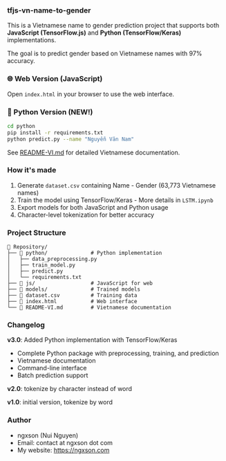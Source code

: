 ### tfjs-vn-name-to-gender

This is a Vietnamese name to gender prediction project that supports both **JavaScript (TensorFlow.js)** and **Python (TensorFlow/Keras)** implementations.

The goal is to predict gender based on Vietnamese names with 97% accuracy.

### 🌐 Web Version (JavaScript)
Open `index.html` in your browser to use the web interface.

### 🐍 Python Version (NEW!)
```bash
cd python
pip install -r requirements.txt
python predict.py --name "Nguyễn Văn Nam"
```

See [README-VI.md](README-VI.md) for detailed Vietnamese documentation.

### How it's made

1. Generate `dataset.csv` containing Name - Gender (63,773 Vietnamese names)
2. Train the model using TensorFlow/Keras - More details in `LSTM.ipynb`
3. Export models for both JavaScript and Python usage
4. Character-level tokenization for better accuracy

### Project Structure

```
📁 Repository/
├── 📁 python/              # Python implementation
│   ├── data_preprocessing.py
│   ├── train_model.py
│   ├── predict.py
│   └── requirements.txt
├── 📁 js/                  # JavaScript for web
├── 📁 models/              # Trained models
├── 📄 dataset.csv          # Training data
├── 📄 index.html           # Web interface
└── 📄 README-VI.md         # Vietnamese documentation
```

### Changelog

**v3.0**: Added Python implementation with TensorFlow/Keras
- Complete Python package with preprocessing, training, and prediction
- Vietnamese documentation
- Command-line interface
- Batch prediction support

**v2.0**: tokenize by character instead of word

**v1.0**: initial version, tokenize by word

### Author

* ngxson (Nui Nguyen)
* Email: contact at ngxson dot com
* My website: https://ngxson.com
